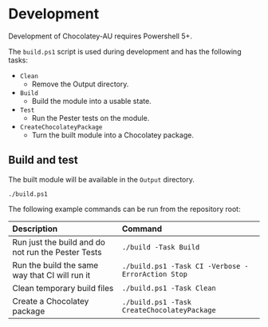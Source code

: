 # Development

Development of Chocolatey-AU requires Powershell 5+.

The `build.ps1` script is used during development and has the following tasks:

- `Clean`
  - Remove the Output directory.
- `Build`
  - Build the module into a usable state.
- `Test`
  - Run the Pester tests on the module.
- `CreateChocolateyPackage`
  - Turn the built module into a Chocolatey package.


## Build and test

The built module will be available in the `Output` directory.

```
./build.ps1
```
The following example commands can be run from the repository root:

| Description                                             | Command                                           |
| :---                                                    | :---                                              |
| Run just the build and do not run the Pester Tests      | `./build -Task Build`                             |
| Run the build the same way that CI will run it          | `./build.ps1 -Task CI -Verbose -ErrorAction Stop` |
| Clean temporary build files                             | `./build.ps1 -Task Clean`                         |
| Create a Chocolatey package                             | `./build.ps1 -Task CreateChocolateyPackage`       |

